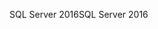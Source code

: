 <span data-ttu-id="77fce-101">SQL Server 2016</span><span class="sxs-lookup"><span data-stu-id="77fce-101">SQL Server 2016</span></span>